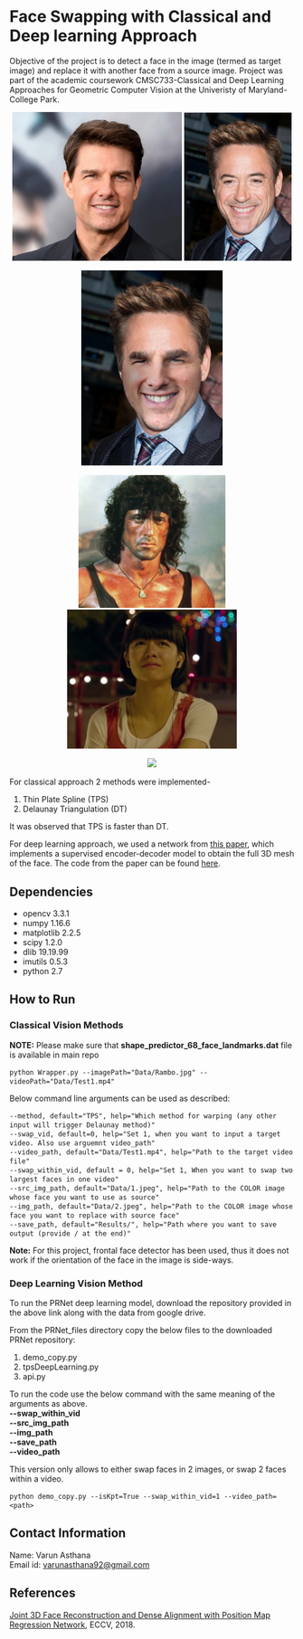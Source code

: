 # Face Swapping with Classical and Deep learning Approach

Objective of the project is to detect a face in the image (termed as target image) and replace it with another face from a source image. Project was part of the academic coursework CMSC733-Classical and Deep Learning Approaches for
Geometric Computer Vision at the Univeristy of Maryland-College Park.<br/>
<p align="center">
<img src="https://github.com/varunasthana92/face_swap_classical_deep_learning/blob/master/Data/1.jpeg" width="300">
<img src="https://github.com/varunasthana92/face_swap_classical_deep_learning/blob/master/Data/2.jpeg" width="190">
</p>

<p align="center">
<img src="https://github.com/varunasthana92/face_swap_classical_deep_learning/blob/master/Results/tps_Swap_img.png"width="250">
</p>

<p align="center">
<img src="https://github.com/varunasthana92/face_swap_classical_deep_learning/blob/master/Data/rambo.png" width="260">
<img src="https://github.com/varunasthana92/face_swap_classical_deep_learning/blob/master/Data/3.png" width="300">
</p>

<p align="center">
<img src="https://github.com/varunasthana92/face_swap_classical_deep_learning/blob/master/Results/rambo_girl.gif">
</p>

For classical approach 2 methods were implemented-  
1) Thin Plate Spline (TPS)  
2) Delaunay Triangulation (DT)  
  
It was observed that TPS is faster than DT.  
  
For deep learning approach, we used a network from [this paper](https://arxiv.org/abs/1803.07835), which implements a supervised encoder-decoder model to obtain the full 3D mesh of the face. The code from the paper can be found [here](https://github.com/YadiraF/PRNet). 

## Dependencies
- opencv 3.3.1
- numpy 1.16.6
- matplotlib 2.2.5
- scipy 1.2.0
- dlib 19.19.99
- imutils 0.5.3
- python 2.7

## How to Run

### Classical Vision Methods
__NOTE:__ Please make sure that __shape_predictor_68_face_landmarks.dat__ file is available in main repo


```
python Wrapper.py --imagePath="Data/Rambo.jpg" --videoPath="Data/Test1.mp4"
```

Below command line arguments can be used as described:
```
--method, default="TPS", help="Which method for warping (any other input will trigger Delaunay method)"
--swap_vid, default=0, help="Set 1, when you want to input a target video. Also use arguemnt video_path"
--video_path, default="Data/Test1.mp4", help="Path to the target video file"
--swap_within_vid, default = 0, help="Set 1, When you want to swap two largest faces in one video"
--src_img_path, default="Data/1.jpeg", help="Path to the COLOR image whose face you want to use as source"
--img_path, default="Data/2.jpeg", help="Path to the COLOR image whose face you want to replace with source face"
--save_path, default="Results/", help="Path where you want to save output (provide / at the end)"
```

__Note:__ For this project, frontal face detector has been used, thus it does not work if the orientation of the face in the image is side-ways.


### Deep Learning Vision Method

To run the PRNet deep learning model, download the repository provided in the above link along with the data from google drive.

From the PRNet_files directory copy the below files to the downloaded PRNet repository:  
1) demo_copy.py  
2) tpsDeepLearning.py  
3) api.py  

To run the code use the below command with the same meaning of the arguments as above.  
__--swap_within_vid__  
__--src_img_path__  
__--img_path__  
__--save_path__  
__--video_path__  

This version only allows to either swap faces in 2 images, or swap 2 faces within a video.  

```
python demo_copy.py --isKpt=True --swap_within_vid=1 --video_path=<path>
```

## Contact Information
Name: Varun Asthana  
Email id: varunasthana92@gmail.com

## References

[Joint 3D Face Reconstruction and Dense Alignment with Position Map Regression Network](https://arxiv.org/abs/1803.07835), ECCV, 2018.
